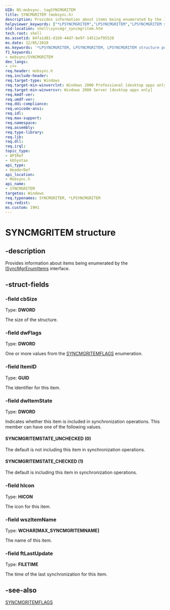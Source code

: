 ```yaml
---
UID: NS:mobsync._tagSYNCMGRITEM
title: SYNCMGRITEM (mobsync.h)
description: Provides information about items being enumerated by the ISyncMgrEnumItems interface.helpviewer_keywords: ["*LPSYNCMGRITEM","LPSYNCMGRITEM","LPSYNCMGRITEM structure pointer [Windows Shell]","SYNCMGRITEM","SYNCMGRITEM structure [Windows Shell]","SYNCMGRITEMSTATE_CHECKED","SYNCMGRITEMSTATE_UNCHECKED","mobsync/LPSYNCMGRITEM","mobsync/SYNCMGRITEM","shell.syncmgr_syncmgritem","syncmgr.syncmgritem"]
old-location: shell\syncmgr_syncmgritem.htm
tech.root: shell
ms.assetid: 84fa1d81-d1b9-44d7-be97-14511ef95528
ms.date: 12/05/2018
ms.keywords: '*LPSYNCMGRITEM, LPSYNCMGRITEM, LPSYNCMGRITEM structure pointer [Windows Shell], SYNCMGRITEM, SYNCMGRITEM structure [Windows Shell], SYNCMGRITEMSTATE_CHECKED, SYNCMGRITEMSTATE_UNCHECKED, mobsync/LPSYNCMGRITEM, mobsync/SYNCMGRITEM, shell.syncmgr_syncmgritem, syncmgr.syncmgritem'
f1_keywords:
- mobsync/SYNCMGRITEM
dev_langs:
- c++
req.header: mobsync.h
req.include-header: 
req.target-type: Windows
req.target-min-winverclnt: Windows 2000 Professional [desktop apps only]
req.target-min-winversvr: Windows 2000 Server [desktop apps only]
req.kmdf-ver: 
req.umdf-ver: 
req.ddi-compliance: 
req.unicode-ansi: 
req.idl: 
req.max-support: 
req.namespace: 
req.assembly: 
req.type-library: 
req.lib: 
req.dll: 
req.irql: 
topic_type:
- APIRef
- kbSyntax
api_type:
- HeaderDef
api_location:
- Mobsync.h
api_name:
- SYNCMGRITEM
targetos: Windows
req.typenames: SYNCMGRITEM, *LPSYNCMGRITEM
req.redist: 
ms.custom: 19H1
---
```


# SYNCMGRITEM structure


## -description


Provides information about items being enumerated by the <a href="https://docs.microsoft.com/windows/desktop/api/mobsync/nn-mobsync-isyncmgrenumitems">ISyncMgrEnumItems</a> interface.


## -struct-fields




### -field cbSize

Type: <b>DWORD</b>

The size of the structure.


### -field dwFlags

Type: <b>DWORD</b>

One or more values from the <a href="https://docs.microsoft.com/windows/desktop/api/mobsync/ne-mobsync-syncmgritemflags">SYNCMGRITEMFLAGS</a> enumeration.


### -field ItemID

Type: <b>GUID</b>

The identifier for this item.


### -field dwItemState

Type: <b>DWORD</b>

Indicates whether this item is included in synchronization operations. This member can have one of the following values.



#### SYNCMGRITEMSTATE_UNCHECKED (0)

The default is not including this item in synchronization operations.



#### SYNCMGRITEMSTATE_CHECKED (1)

The default is including this item in synchronization operations.


### -field hIcon

Type: <b>HICON</b>

The icon for this item.


### -field wszItemName

Type: <b>WCHAR[MAX_SYNCMGRITEMNAME]</b>

The name of this item.


### -field ftLastUpdate

Type: <b>FILETIME</b>

The time of the last synchronization for this item.


## -see-also




<a href="https://docs.microsoft.com/windows/desktop/api/mobsync/ne-mobsync-syncmgritemflags">SYNCMGRITEMFLAGS</a>
 

 

